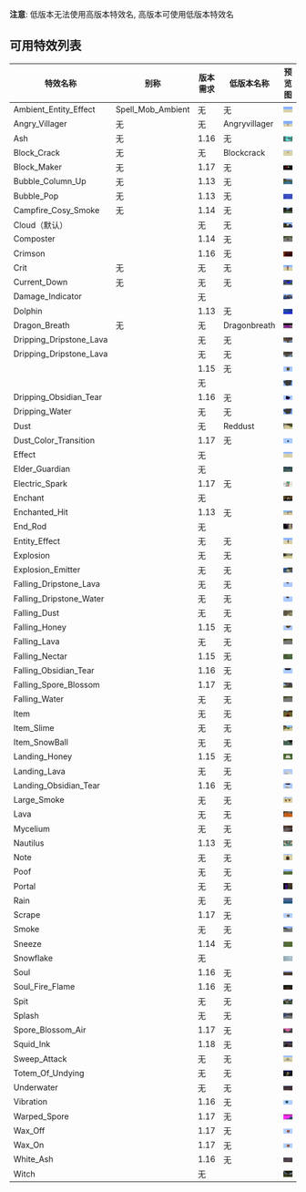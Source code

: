 **注意**: 低版本无法使用高版本特效名, 高版本可使用低版本特效名

可用特效列表
-----------

| 特效名称 | 别称 | 版本需求 | 低版本名称 | 预览图 |
| - | - | - | - | - |
| Ambient_Entity_Effect | Spell_Mob_Ambient | 无 | 无 | ![Ambient_Entity_Effect](uploads/34605cb398099ab9d4ec923b2b5b0917/Ambient_Entity_Effect.png) |
| Angry_Villager | 无 | 无 | Angryvillager | ![Angry_Villager](uploads/5fbcd30a0ac3563788e770b88c7f948a/Angry_Villager.png) |
| Ash | 无 | 1.16 | 无 | ![Ash](uploads/473d8c7b9ec2af2a6dbb59dcfc079c37/Ash.png) |
| Block_Crack | 无 | 无 | Blockcrack | ![Block_Crack](uploads/351cdbd663091c35bba8a2bf09f83136/Block_Crack.png) |
| Block_Maker | 无 | 1.17 | 无 | ![Block_Maker](uploads/f9087fcb4a20e18a8b93831b705f79c7/Block_Maker.png) |
| Bubble_Column_Up | 无 | 1.13 | 无 | ![Bubble_Column_Up](uploads/466244d0c6b3badfea9b596478c978ba/Bubble_Column_Up.png) |
| Bubble_Pop | 无 | 1.13 | 无 | ![Bubble_Pop](uploads/d1d59873e3880af088e421b25a5f368f/Bubble_Pop.png) |
| Campfire_Cosy_Smoke | 无 | 1.14 | 无 | ![Campfire_Cosy_Smoke](uploads/de5fb2ca5fa8934130b10f07c789cf2c/Campfire_Cosy_Smoke.png) |
| Cloud（默认） |  | 无 | 无 | ![Cloud](uploads/5effaa40bdcd2f689e1421ab61225130/Cloud.png) |
| Composter |  | 1.14 | 无 | ![Composter](uploads/3be7bed31ca7d4c2cf8ba55ba8482c03/Composter.png) |
| Crimson |  | 1.16 | 无 | ![Crimson](uploads/f1ae6841da2dc7c98adf6d50a6864c34/Crimson.png) |
| Crit | 无 | 无 | 无 | ![Crit](uploads/2e5e21dad285d00f44f80d6301bf62f2/Crit.png) |
| Current_Down | 无 | 无 | 无 | ![Current_Down](uploads/842926fbd5cffbc1bdd86f315fd71de9/Current_Down.png) |
| Damage_Indicator |  | 无 |  | ![Damage_Indicator](uploads/f030a8684d0a4fdc60236576280591e2/Damage_Indicator.png) |
| Dolphin |  | 1.13 | 无 | ![Dolphin](uploads/761d14f95edaa7dc4ab8547ab6d6eb04/Dolphin.png) |
| Dragon_Breath | 无 | 无 | Dragonbreath | ![Dragon_Breath](uploads/ad5d8179d666ff1ef0f35772fffee4d0/Dragon_Breath.png) |
| Dripping_Dripstone_Lava |  | 无 | 无 | ![Dripping_Dripstone_Lava](uploads/17845dd1d1829876b998720142078c88/Dripping_Dripstone_Lava.png) |
| Dripping_Dripstone_Lava |  | 无 | 无 | ![Dripping_Dripstone_Water](uploads/9cf62095436379c28355fd36fc977ef0/Dripping_Dripstone_Water.png) |
|  |  | 1.15 | 无 | ![Dripping_Honey](uploads/490ea83f4939b9d275b6e418a1561a88/Dripping_Honey.png) |
|  |  | 无 |  | ![Dripping_Lava](uploads/4aa7f68ae6eaa7e6cbe796840b706fb9/Dripping_Lava.png) |
| Dripping_Obsidian_Tear |  | 1.16 | 无 | ![Dripping_Obsidian_Tear](uploads/763c9c24a4fd8e5be63afc392ffa5cfe/Dripping_Obsidian_Tear.png) |
| Dripping_Water |  | 无 | 无 | ![Dripping_Water](uploads/f2baf54b4535454c13b4f0df5e7cc7e1/Dripping_Water.png) |
| Dust |  | 无 | Reddust | ![Dust](uploads/e05e5a865954a67cb2b2756863fa91ff/Dust.png) |
| Dust_Color_Transition |  | 1.17 | 无 | ![Dust_Color_Transition](uploads/2ebd9da4d46400dc876db0e27b7c2061/Dust_Color_Transition.png) |
| Effect |  | 无 |  | ![Effect](uploads/069b72e32a253c484a6bbb68d19a8d6a/Effect.png) |
| Elder_Guardian |  | 无 |  | ![Elder_Guardian](uploads/a609dad3924347ea2f30009c990d35a5/Elder_Guardian.png) |
| Electric_Spark |  | 1.17 | 无 | ![Electric_Spark](uploads/204a6d54e37137a2945228d0c248d3da/Electric_Spark.png) |
| Enchant |  | 无 |  | ![Enchant](uploads/c4fb17eb2e0297729db2f719575e48d5/Enchant.png) |
| Enchanted_Hit |  | 1.13 | 无 | ![Enchanted_Hit](uploads/a630a22b0d9570126e68d999ce3283e0/Enchanted_Hit.png) |
| End_Rod |  | 无 |  | ![End_Rod](uploads/aa888a729cc6c3c993e5c78c620d5f03/End_Rod.png) |
| Entity_Effect |  | 无 | 无 | ![Entity_Effect](uploads/36ad4e2f56f7c555aacfe34375bdc6a0/Entity_Effect.png) |
| Explosion |  | 无 | 无 | ![Explosion](uploads/1f03f6bbb4a86b085b270552a0f1705c/Explosion.png) |
| Explosion_Emitter |  | 无 | 无 | ![Explosion_Emitter](uploads/d1d9c994bc72ccf264397c63bce93295/Explosion_Emitter.png) |
| Falling_Dripstone_Lava |  | 无 | 无 | ![Falling_Dripstone_Lava](uploads/83f5d247b84564373f37a852e8781610/Falling_Dripstone_Lava.png) |
| Falling_Dripstone_Water |  | 无 | 无 | ![Falling_Dripstone_Water](uploads/2577284a136b36a290fb19d7bc42948f/Falling_Dripstone_Water.png) |
| Falling_Dust |  | 无 | 无 | ![Falling_Dust](uploads/284983dd51dd45d0d86bb308caa318b5/Falling_Dust.png) |
| Falling_Honey |  | 1.15 | 无 | ![Falling_Honey](uploads/9cf9fff2d4b83056221247295c26868e/Falling_Honey.png) |
| Falling_Lava |  | 无 | 无 | ![Falling_Lava](uploads/a49e937d4c339ba87177263c703f697b/Falling_Lava.png) |
| Falling_Nectar |  | 1.15 | 无 | ![Falling_Nectar](uploads/3fd30d16ebc59d2b373cf71f7a467fa7/Falling_Nectar.png) |
| Falling_Obsidian_Tear |  | 1.16 | 无 | ![Falling_Obsidian_Tear](uploads/fa15ea9fe7e8b849487c9282ccff7eb3/Falling_Obsidian_Tear.png) |
| Falling_Spore_Blossom |  | 1.17 | 无 | ![Falling_Spore_Blossom](uploads/53637c01537f6de4c5e47d8614402d25/Falling_Spore_Blossom.png) |
| Falling_Water |  | 无 | 无 | ![Falling_Water](uploads/91ec4dc7de477e8d105fdb2661cd8d74/Falling_Water.png) |
| Item |  | 无 | 无 | ![Item](uploads/d6ec8535605c2e22ae564f6bc4779eef/Item.png) |
| Item_Slime |  | 无 | 无 | ![Item_Slime](uploads/89a1451b2757d3836dae01126266f641/Item_Slime.png) |
| Item_SnowBall |  | 无 | 无 | ![Item_SnowBall](uploads/74d4e26e6bca8b95c1bc7592ede46845/Item_SnowBall.png) |
| Landing_Honey |  | 1.15 | 无 | ![Landing_Honey](uploads/d0522e7d5510858a731e39eb9c1c21ce/Landing_Honey.png) |
| Landing_Lava |  | 无 | 无 | ![Landing_Lava](uploads/3c3db24a89a9037763db92395ece8687/Landing_Lava.png) |
| Landing_Obsidian_Tear |  | 1.16 | 无 | ![Landing_Obsidian_Tear](uploads/d635a8dbc6e7acdd8177b7352edd2d6e/Landing_Obsidian_Tear.png) |
| Large_Smoke |  | 无 | 无 | ![Large_Smoke](uploads/48e38023147e34dab99befa81f9670b0/Large_Smoke.png) |
| Lava |  | 无 | 无 | ![Lava](uploads/6a7627b677434151f5bfab2a6581f3e5/Lava.png) |
| Mycelium |  | 无 | 无 | ![Mycelium](uploads/3d447b6eca420975d4f6c47e6c743dbb/Mycelium.png) |
| Nautilus |  | 1.13 | 无 | ![Nautilus](uploads/4467ef8eb80aa08230887d6c575731dc/Nautilus.png) |
| Note |  | 无 | 无 | ![Note](uploads/b9b3599c580865b639f35c755fc44176/Note.png) |
| Poof |  | 无 | 无 | ![Poof](uploads/21f96bcaf00429d538f01d2af67facfb/Poof.png) |
| Portal |  | 无 | 无 | ![Portal](uploads/6835d7fea7ae0800878d6399f0715301/Portal.png) |
| Rain |  | 无 | 无 | ![Rain](uploads/7b8f5a13dfa51d94cc4331cb97efff4d/Rain.png) |
| Scrape |  | 1.17 | 无 | ![Scrape](uploads/6012cc5f7e6c8c4145ed921716dfb89e/Scrape.png) |
| Smoke |  | 无 | 无 | ![Smoke](uploads/dc274884f243efb55ff2afc3509ab79d/Smoke.png) |
| Sneeze |  | 1.14 | 无 | ![Sneeze](uploads/028b43815cf06aae1d5cb9d6ee621ad3/Sneeze.png) |
| Snowflake |  | 无 |  | ![Snowflake](uploads/6795820d891a3960dfd19f4d4593c66a/Snowflake.png) |
| Soul |  | 1.16 | 无 | ![Soul](uploads/5885ee65e09fdc694044a00e4605901a/Soul.png) |
| Soul_Fire_Flame |  | 1.16 | 无 | ![Soul_Fire_Flame](uploads/41443757daf31921099c614da78eb7fd/Soul_Fire_Flame.png) |
| Spit |  | 无 | 无 | ![Spit](uploads/42658e9b20eb408cc2464b490845cbc4/Spit.png) |
| Splash |  | 无 | 无 | ![Splash](uploads/9c717a4d26b4f228c92e4fa7caee1829/Splash.png) |
| Spore_Blossom_Air |  | 1.17 | 无 | ![Spore_Blossom_Air](uploads/86a21e1d8f8e603ca5486febfbb8a29f/Spore_Blossom_Air.png) |
| Squid_Ink |  | 1.18 | 无 | ![Squid_Ink](uploads/ea67bc577e08104a2ced4acbe3ea1835/Squid_Ink.png) |
| Sweep_Attack |  | 无 | 无 | ![Sweep_Attack](uploads/3230377bf3308ec42eaf8b777dd54e36/Sweep_Attack.png) |
| Totem_Of_Undying |  | 无 | 无 | ![Totem_Of_Undying](uploads/e7ba39668024f1627b5747c48424a7c0/Totem_Of_Undying.png) |
| Underwater |  | 无 | 无 | ![Underwater](uploads/0d618cb15e5559c43571fa63d3c1a520/Underwater.png) |
| Vibration |  | 1.16 | 无 | ![Vibration](uploads/4a61b360f3b972d9f867daf8563ec392/Vibration.png) |
| Warped_Spore |  | 1.17 | 无 | ![Warped_Spore](uploads/b7fd82e821c2525668616aa8dab0a06b/Warped_Spore.png) |
| Wax_Off |  | 1.17 | 无 | ![Wax_Off](uploads/9b2fe611875788f47183a2d5796b2c32/Wax_Off.png) |
| Wax_On |  | 1.17 | 无 | ![Wax_On](uploads/3276e668e58fdff5dc58cbbbaaca507e/Wax_On.png) |
| White_Ash |  | 1.16 | 无 | ![White_Ash](uploads/b96cd5e1983dc24ec9050a759434416d/White_Ash.png) |
| Witch |  | 无 |  | ![Witch](uploads/8d0680962cff59bdee3bfbe02f39c483/Witch.png) |

